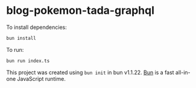 # blog-pokemon-tada-graphql

To install dependencies:

```bash
bun install
```

To run:

```bash
bun run index.ts
```

This project was created using `bun init` in bun v1.1.22. [Bun](https://bun.sh) is a fast all-in-one JavaScript runtime.
